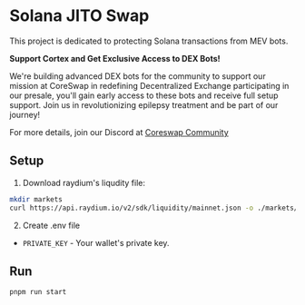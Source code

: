 # Solana JITO Swap

This project is dedicated to protecting Solana transactions from MEV bots.

**Support Cortex and Get Exclusive Access to DEX Bots!**

We're building advanced DEX bots for the community to support our mission at CoreSwap in redefining  Decentralized  Exchange participating in our presale, you'll gain early access to these bots and receive full setup support. Join us in revolutionizing epilepsy treatment and be part of our journey!

For more details, join our Discord at [Coreswap Community](https://discord.gg/AWDgU4WCwV)
## Setup

1. Download raydium's liqudity file:

```sh
mkdir markets
curl https://api.raydium.io/v2/sdk/liquidity/mainnet.json -o ./markets/raydium.json
```

2. Create .env file

- `PRIVATE_KEY` - Your wallet's private key.

## Run

```sh
pnpm run start
```
